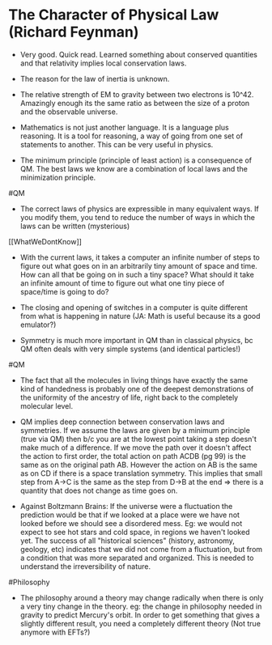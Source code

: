 # The Character of Physical Law (Richard Feynman)

- Very good. Quick read. Learned something about conserved quantities and that relativity implies local conservation laws.

- The reason for the law of inertia is unknown.

- The relative strength of EM to gravity between two electrons is 10^42. Amazingly enough its the same ratio as between the size of a proton and the observable universe.

- Mathematics is not just another language.  It is a language plus reasoning. It is a tool for reasoning, a way of going from one set of statements to another. This can be very useful in physics.

- The minimum principle (principle of least action) is a consequence of QM. The best laws we know are a combination of local laws and the minimization principle.

#QM

- The correct laws of physics are expressible in many equivalent ways. If you modify them, you tend to reduce the number of ways in which the laws can be written (mysterious)

[[WhatWeDontKnow]]

- With the current laws, it takes a computer an infinite number of steps to figure out what goes on in an arbitrarily tiny amount of space and time. How can all that be going on in such a tiny space? What should it take an infinite amount of time to figure out what one tiny piece of space/time is going to do?

- The closing and opening of switches in a computer is quite different from what is happening in nature (JA: Math is useful because its a good emulator?)

- Symmetry is much more important in QM than in classical physics, bc QM often deals with very simple systems (and identical particles!)

#QM

- The fact that all the molecules in living things have exactly the same kind of handedness is probably one of the deepest demonstrations of the uniformity of the ancestry of life, right back to the completely molecular level.

- QM implies deep connection between conservation laws and symmetries.  If we assume the laws are given by a minimum principle (true via QM) then b/c you are at the lowest point taking a step doesn't make much of a difference. If we move the path over it doesn't affect the action to first order, the total action on path ACDB (pg 99) is the same as on the original path AB. However the action on AB is the same as on CD if there is a space translation symmetry. This implies that small step from A->C is the same as the step from D->B at the end => there is a quantity that does not change as time goes on.

- Against Boltzmann Brains: If the universe were a fluctuation the prediction would be that if we looked at a place were we have not looked before we should see a disordered mess. Eg: we would not expect to see hot stars and cold space, in regions we haven't looked yet. The success of all "historical sciences" (history, astronomy, geology, etc) indicates that we did not come from a fluctuation, but from a condition that was more separated and organized. This is needed to understand the irreversibility of nature.

#Philosophy

- The philosophy around a theory may change radically when there is only a very tiny change in the theory. eg: the change in philosophy needed in gravity to predict Mercury's orbit.  In order to get something that gives a slightly different result, you need a completely different theory (Not true anymore with EFTs?)

